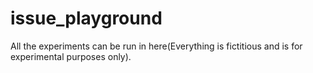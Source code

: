 # issue_playground
All the experiments can be run in here(Everything is fictitious and is for experimental purposes only).
